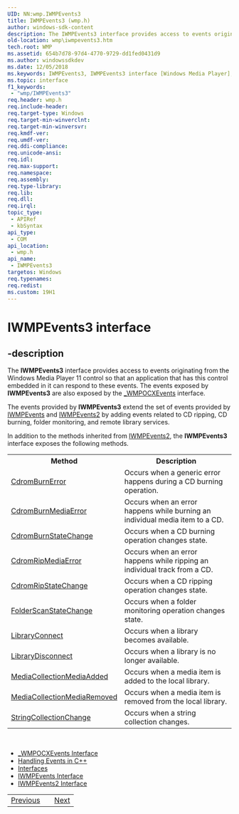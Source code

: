 ```yaml
---
UID: NN:wmp.IWMPEvents3
title: IWMPEvents3 (wmp.h)
author: windows-sdk-content
description: The IWMPEvents3 interface provides access to events originating from the Windows Media Player 11 control so that an application that has this control embedded in it can respond to these events.
old-location: wmp\iwmpevents3.htm
tech.root: WMP
ms.assetid: 654b7d78-97d4-4770-9729-dd1fed0431d9
ms.author: windowssdkdev
ms.date: 12/05/2018
ms.keywords: IWMPEvents3, IWMPEvents3 interface [Windows Media Player], IWMPEvents3 interface [Windows Media Player],described, IWMPEvents3Interface, wmp.iwmpevents3, wmp/IWMPEvents3
ms.topic: interface
f1_keywords: 
 - "wmp/IWMPEvents3"
req.header: wmp.h
req.include-header: 
req.target-type: Windows
req.target-min-winverclnt: 
req.target-min-winversvr: 
req.kmdf-ver: 
req.umdf-ver: 
req.ddi-compliance: 
req.unicode-ansi: 
req.idl: 
req.max-support: 
req.namespace: 
req.assembly: 
req.type-library: 
req.lib: 
req.dll: 
req.irql: 
topic_type:
 - APIRef
 - kbSyntax
api_type:
 - COM
api_location:
 - wmp.h
api_name:
 - IWMPEvents3
targetos: Windows
req.typenames: 
req.redist: 
ms.custom: 19H1
---
```


# IWMPEvents3 interface


## -description



The <b>IWMPEvents3</b> interface provides access to events originating from the Windows Media Player 11 control so that an application that has this control embedded in it can respond to these events. The events exposed by <b>IWMPEvents3</b> are also exposed by the <a href="https://docs.microsoft.com/windows/desktop/WMP/-wmpocxevents-interface">_WMPOCXEvents</a> interface.



The events provided by <b>IWMPEvents3</b> extend the set of events provided by <a href="https://docs.microsoft.com/windows/desktop/api/wmp/nn-wmp-iwmpevents">IWMPEvents</a> and <a href="https://docs.microsoft.com/windows/desktop/api/wmp/nn-wmp-iwmpevents2">IWMPEvents2</a> by adding events related to CD ripping, CD burning, folder monitoring, and remote library services.

In addition to the methods inherited from <a href="https://docs.microsoft.com/windows/desktop/api/wmp/nn-wmp-iwmpevents2">IWMPEvents2</a>, the <b>IWMPEvents3</b> interface exposes the following methods.
<table>
<tr>
<th>Method
          </th>
<th>Description
          </th>
</tr>
<tr>
<td>
<a href="https://docs.microsoft.com/windows/desktop/api/wmp/nf-wmp-iwmpevents3-cdromburnerror">CdromBurnError</a>
</td>
<td>Occurs when a generic error happens during a CD burning operation.</td>
</tr>
<tr>
<td>
<a href="https://docs.microsoft.com/windows/desktop/api/wmp/nf-wmp-iwmpevents3-cdromburnmediaerror">CdromBurnMediaError</a>
</td>
<td>Occurs when an error happens while burning an individual media item to a CD.</td>
</tr>
<tr>
<td>
<a href="https://docs.microsoft.com/windows/desktop/api/wmp/nf-wmp-iwmpevents3-cdromburnstatechange">CdromBurnStateChange</a>
</td>
<td>Occurs when a CD burning operation changes state.</td>
</tr>
<tr>
<td>
<a href="https://docs.microsoft.com/windows/desktop/api/wmp/nf-wmp-iwmpevents3-cdromripmediaerror">CdromRipMediaError</a>
</td>
<td>Occurs when an error happens while ripping an individual track from a CD.</td>
</tr>
<tr>
<td>
<a href="https://docs.microsoft.com/windows/desktop/api/wmp/nf-wmp-iwmpevents3-cdromripstatechange">CdromRipStateChange</a>
</td>
<td>Occurs when a CD ripping operation changes state.</td>
</tr>
<tr>
<td>
<a href="https://docs.microsoft.com/windows/desktop/api/wmp/nf-wmp-iwmpevents3-folderscanstatechange">FolderScanStateChange</a>
</td>
<td>Occurs when a folder monitoring operation changes state.</td>
</tr>
<tr>
<td>
<a href="https://docs.microsoft.com/windows/desktop/api/wmp/nf-wmp-iwmpevents3-libraryconnect">LibraryConnect</a>
</td>
<td>Occurs when a library becomes available.</td>
</tr>
<tr>
<td>
<a href="https://docs.microsoft.com/windows/desktop/api/wmp/nf-wmp-iwmpevents3-librarydisconnect">LibraryDisconnect</a>
</td>
<td>Occurs when a library is no longer available.</td>
</tr>
<tr>
<td>
<a href="https://docs.microsoft.com/windows/desktop/api/wmp/nf-wmp-iwmpevents3-mediacollectionmediaadded">MediaCollectionMediaAdded</a>
</td>
<td>Occurs when a media item is added to the local library.</td>
</tr>
<tr>
<td>
<a href="https://docs.microsoft.com/windows/desktop/api/wmp/nf-wmp-iwmpevents3-mediacollectionmediaremoved">MediaCollectionMediaRemoved</a>
</td>
<td>Occurs when a media item is removed from the local library.</td>
</tr>
<tr>
<td>
<a href="https://docs.microsoft.com/windows/desktop/api/wmp/nf-wmp-iwmpevents3-stringcollectionchange">StringCollectionChange</a>
</td>
<td>Occurs when a string collection changes.</td>
</tr>
</table> 
<ul>
<li>
<a href="https://docs.microsoft.com/windows/desktop/WMP/-wmpocxevents-interface">_WMPOCXEvents Interface</a>
</li>
<li>
<a href="https://docs.microsoft.com/windows/desktop/WMP/handling-events-in-c">Handling Events in C++</a>
</li>
<li>
<a href="https://docs.microsoft.com/windows/desktop/WMP/interfaces">Interfaces</a>
</li>
<li>
<a href="https://docs.microsoft.com/windows/desktop/api/wmp/nn-wmp-iwmpevents">IWMPEvents Interface</a>
</li>
<li>
<a href="https://docs.microsoft.com/windows/desktop/api/wmp/nn-wmp-iwmpevents2">IWMPEvents2 Interface</a>
</li>
</ul><table>
<tr>
<td>
<a href="https://docs.microsoft.com/windows/desktop/api/wmp/nf-wmp-iwmpevents2-devicesyncstatechange">Previous</a>
</td>
<td></td>
<td>
<a href="https://docs.microsoft.com/windows/desktop/api/wmp/nf-wmp-iwmpevents3-cdromburnerror">Next</a>
</td>
</tr>
</table> 

